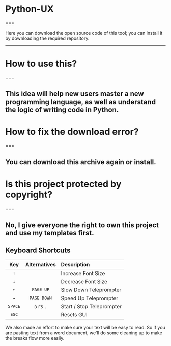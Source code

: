 # Python-UX
===

Here you can download the open source code of this tool; you can install it by downloading the required repository.<br>

------
# How to use this?
===

This idea will help new users master a new programming language, as well as understand the logic of writing code in Python.<br>
------
# How to fix the download error?
===

You can download this archive again or install.<br>
------
# Is this project protected by copyright?
===

No, I give everyone the right to own this project and use my templates first.<br>
------

Keyboard Shortcuts
---

Key              | Alternatives                            | Description
:---------------:|:---------------------------------------:|:--------------------------
<kbd>↑</kbd>     |                                         | Increase Font Size
<kbd>↓</kbd>     |                                         | Decrease Font Size
<kbd>←</kbd>     | <kbd>PAGE UP</kbd>                      | Slow Down Teleprompter
<kbd>→</kbd>     | <kbd>PAGE DOWN</kbd>                    | Speed Up Teleprompter
<kbd>SPACE</kbd> | <kbd>B</kbd> <kbd>F5</kbd> <kbd>.</kbd> | Start / Stop Teleprompter
<kbd>ESC</kbd>   |                                         | Resets GUI

We also made an effort to make sure your text will be easy to read.   So if you are pasting text from a word document, we'll do some cleaning up to make the breaks flow more easily.
